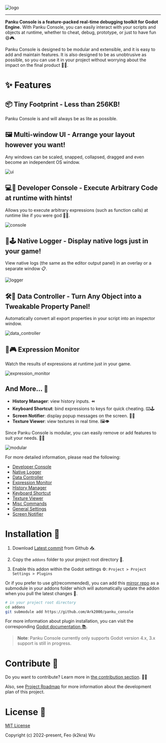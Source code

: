 ![logo](./docs/assets/logo.png)

---

**Panku Console is a feature-packed real-time debugging toolkit for Godot Engine.** With Panku Console, you can easily interact with your scripts and objects at runtime, whether to cheat, debug, prototype, or just to have fun 😄🎮.

Panku Console is designed to be modular and extensible, and it is easy to add and maintain features. It is also designed to be as unobtrusive as possible, so you can use it in your project without worrying about the impact on the final product 🧩🚀.

# ✨ Features

## 📦 Tiny Footprint - Less than 256KB!

Panku Console is and will always be as lite as possible.

## 🖼️ Multi-window UI - Arrange your layout however you want!

Any windows can be scaled, snapped, collapsed, dragged and even become an independent OS window.

![ui](./docs/assets/ui.png)

## 💻🔮 Developer Console - Execute Arbitrary Code at runtime with hints!

Allows you to execute arbitrary expressions (such as function calls) at runtime like if you were god 🧙‍♂️. 

![console](./docs/assets/console.png)

## 📝🕹️ Native Logger - Display native logs just in your game!

View native logs (the same as the editor output panel) in an overlay or a separate window 📋.

![logger](./docs/assets/logger.png)

## 🛠️🔧 Data Controller - Turn Any Object into a Tweakable Property Panel!

Automatically convert all export properties in your script into an inspector window.

![data_controller](./docs/assets/data_controller.png)

## 👀🎮 Expression Monitor

Watch the results of expressions at runtime just in your game.

![expression_monitor](./docs/assets/expression_monitor.png)

## And More... 🌟

- **History Manager**: view history inputs. ⏪
- **Keyboard Shortcut**: bind expressions to keys for quick cheating. ⌨️🕹️
- **Screen Notifier**: display popup messages on the screen. 💬📢
- **Texture Viewer**: view textures in real time. 🖼️👁️

Since Panku Console is modular, you can easily remove or add features to suit your needs. 🧩🔧

![modular](./docs/assets/modular.png)

For more detailed information, please read the following:

- [Developer Console](./docs/developer_console.md)
- [Native Logger](./docs/native_logger.md)
- [Data Controller](./docs/data_controller.md)
- [Expression Monitor](./docs/expression_monitor.md)
- [History Manager](./docs/history_manager.md)
- [Keyboard Shortcut](./docs/keyboard_shortcut.md)
- [Texture Viewer](./docs/texture_viewer.md)
- [Misc Commands](./docs/misc_commands.md)
- [General Settings](./docs/general_settings.md)
- [Screen Notifier](./docs/screen_notifier.md)

# Installation 🚀

1. Download [Latest commit](https://github.com/Ark2000/PankuConsole/archive/refs/heads/master.zip) from Github 📥.

2. Copy the `addons` folder to your project root directory 📂.

3. Enable this addon within the Godot settings ⚙️: `Project > Project Settings > Plugins`

Or if you prefer to use git(recommended), you can add this [mirror repo](https://github.com/Ark2000/panku_console) as a submodule in your addons folder which will automatically update the addon when you pull the latest changes 🔄.

```bash
# in your project root directory
cd addons
git submodule add https://github.com/Ark2000/panku_console
```

For more information about plugin installation, you can visit the corresponding [Godot documentation 📚](https://docs.godotengine.org/en/stable/tutorials/plugins/editor/installing_plugins.html).

> **Note**: Panku Console currently only supports Godot version 4.x, 3.x support is still in progress.

# Contribute 🤝

Do you want to contribute? Learn more in [the contribution section](./CONTRIBUTING.md). 🌟🙌

Also, see [Project Roadmap]([./docs/roadmap.md](https://github.com/Ark2000/PankuConsole/discussions/152)) for more information about the development plan of this project.

# License 📜

[MIT License](./LICENSE)

Copyright (c) 2022-present, Feo (k2kra) Wu
